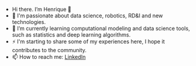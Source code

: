 - Hi there. I’m Henrique 👋
- 💞️ I'm passionate about data science, robotics, RD&I and new technologies.
- 🌱 I’m currently learning computational modeling and data science tools, such as statistics and deep learning algorithms.
- :zap: I'm starting to share some of my experiences here, I hope it contributes to the community.
- 📫 How to reach me: [LinkedIn](https://www.linkedin.com/in/henrique-%C3%A1vila-494887125/)
